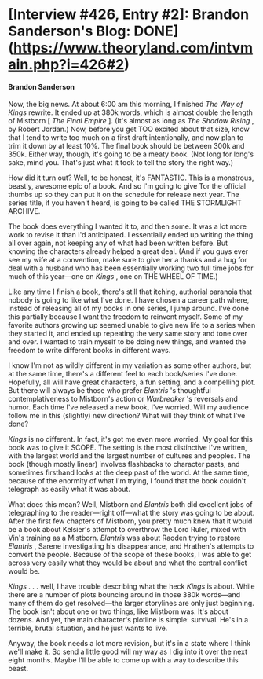 # [Interview #426, Entry #2]: Brandon Sanderson's Blog: DONE](https://www.theoryland.com/intvmain.php?i=426#2)

#### Brandon Sanderson

Now, the big news. At about 6:00 am this morning, I finished
*The Way of Kings*
rewrite. It ended up at 380k words, which is almost double the length of Mistborn [
*The Final Empire*
]. (It's almost as long as
*The Shadow Rising*
, by Robert Jordan.) Now, before you get TOO excited about that size, know that I tend to write too much on a first draft intentionally, and now plan to trim it down by at least 10%. The final book should be between 300k and 350k. Either way, though, it's going to be a meaty book. (Not long for long's sake, mind you. That's just what it took to tell the story the right way.)

How did it turn out? Well, to be honest, it's FANTASTIC. This is a monstrous, beastly, awesome epic of a book. And so I'm going to give Tor the official thumbs up so they can put it on the schedule for release next year. The series title, if you haven't heard, is going to be called THE STORMLIGHT ARCHIVE.

The book does everything I wanted it to, and then some. It was a lot more work to revise it than I'd anticipated. I essentially ended up writing the thing all over again, not keeping any of what had been written before. But knowing the characters already helped a great deal. (And if you guys ever see my wife at a convention, make sure to give her a thanks and a hug for deal with a husband who has been essentially working two full time jobs for much of this year—one on
*Kings*
, one on THE WHEEL OF TIME.)

Like any time I finish a book, there's still that itching, authorial paranoia that nobody is going to like what I've done. I have chosen a career path where, instead of releasing all of my books in one series, I jump around. I've done this partially because I want the freedom to reinvent myself. Some of my favorite authors growing up seemed unable to give new life to a series when they started it, and ended up repeating the very same story and tone over and over. I wanted to train myself to be doing new things, and wanted the freedom to write different books in different ways.

I know I'm not as wildly different in my variation as some other authors, but at the same time, there's a different feel to each book/series I've done. Hopefully, all will have great characters, a fun setting, and a compelling plot. But there will always be those who prefer
*Elantris*
's thoughtful contemplativeness to Mistborn's action or
*Warbreaker*
's reversals and humor. Each time I've released a new book, I've worried. Will my audience follow me in this (slightly) new direction? What will they think of what I've done?

*Kings*
is no different. In fact, it's got me even more worried. My goal for this book was to give it SCOPE. The setting is the most distinctive I've written, with the largest world and the largest number of cultures and peoples. The book (though mostly linear) involves flashbacks to character pasts, and sometimes firsthand looks at the deep past of the world. At the same time, because of the enormity of what I'm trying, I found that the book couldn't telegraph as easily what it was about.

What does this mean? Well, Mistborn and
*Elantris*
both did excellent jobs of telegraphing to the reader—right off—what the story was going to be about. After the first few chapters of Mistborn, you pretty much knew that it would be a book about Kelsier's attempt to overthrow the Lord Ruler, mixed with Vin's training as a Mistborn.
*Elantris*
was about Raoden trying to restore
*Elantris*
, Sarene investigating his disappearance, and Hrathen's attempts to convert the people. Because of the scope of these books, I was able to get across very easily what they would be about and what the central conflict would be.

*Kings*
. . . well, I have trouble describing what the heck
*Kings*
is about. While there are a number of plots bouncing around in those 380k words—and many of them do get resolved—the larger storylines are only just beginning. The book isn't about one or two things, like Mistborn was. It's about dozens. And yet, the main character's plotline is simple: survival. He's in a terrible, brutal situation, and he just wants to live.

Anyway, the book needs a lot more revision, but it's in a state where I think we'll make it. So send a little good will my way as I dig into it over the next eight months. Maybe I'll be able to come up with a way to describe this beast.

